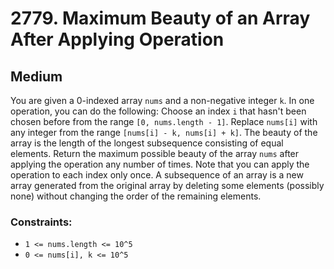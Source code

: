 # 2779. Maximum Beauty of an Array After Applying Operation

## Medium

You are given a 0-indexed array `nums` and a non-negative integer `k`. In one operation, you can do the following:
Choose an index `i` that hasn't been chosen before from the range `[0, nums.length - 1]`. Replace `nums[i]` with any
integer from the range `[nums[i] - k, nums[i] + k]`. The beauty of the array is the length of the longest subsequence
consisting of equal elements. Return the maximum possible beauty of the array `nums` after applying the operation any
number of times. Note that you can apply the operation to each index only once. A subsequence of an array is a new array
generated from the original array by deleting some elements (possibly none) without changing the order of the remaining
elements.

### Constraints:

- `1 <= nums.length <= 10^5`
- `0 <= nums[i], k <= 10^5`
